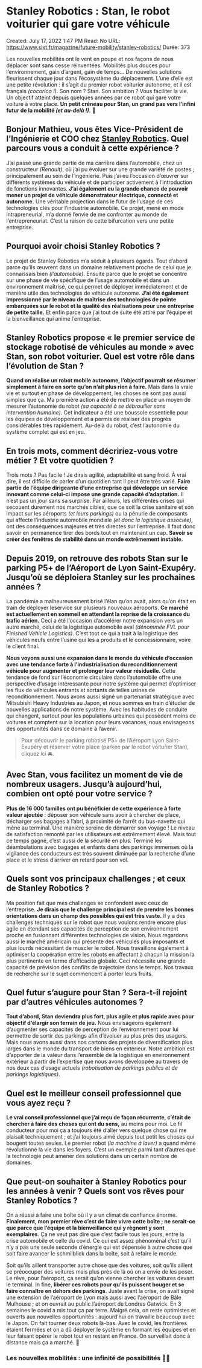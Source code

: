 # Stanley Robotics : Stan, le robot voiturier qui gare votre véhicule

Created: July 17, 2022 1:47 PM
Read: No
URL: https://www.sixt.fr/magazine/future-mobility/stanley-robotics/
Durée: 373

Les nouvelles mobilités ont le vent en poupe et nos façons de nous déplacer sont sans cesse réinventées. Mobilités plus douces pour l’environnement, gain d’argent, gain de temps… De nouvelles solutions fleurissent chaque jour dans l’écosystème du déplacement. L’une d’elle est une petite révolution : il s’agit du premier robot voiturier autonome, et il est français *(cocorico  !)*. Son nom ? Stan. Son ambition ? Vous faciliter la vie. Un objectif atteint depuis quelques années par ce robot qui gare votre voiture à votre place. **Un petit créneau pour Stan, un grand pas vers l’infini futur de la mobilité *(et au-delà !)***. 🤖

## Bonjour Mathieu, vous êtes Vice-Président de l’Ingénierie et COO chez [Stanley Robotics](https://stanley-robotics.com/). Quel parcours vous a conduit à cette expérience ?

J’ai passé une grande partie de ma carrière dans l’automobile, chez un constructeur *(Renault)*, où j’ai pu évoluer sur une grande variété de postes ; principalement au sein de l’ingénierie. Puis j’ai eu l’occasion d’œuvrer sur différents systèmes du véhicule et de participer activement à l’introduction de fonctions innovantes. **J’ai également eu la grande chance de pouvoir mener un projet de véhicule démonstrateur électrique, connecté et autonome.** Une véritable projection dans le futur de l’usage de ces technologies clés pour l’industrie automobile. Ce projet, mené en mode intrapreneurial, m’a donné l’envie de me confronter au monde de l’entrepreneuriat. C’est la raison de cette bifurcation vers une petite entreprise.

## Pourquoi avoir choisi Stanley Robotics ?

Le projet de Stanley Robotics m’a séduit à plusieurs égards. Tout d’abord parce qu’ils œuvrent dans un domaine relativement proche de celui que je connaissais bien *(l’automobile)*. Ensuite parce que le projet se concentre sur une phase de vie spécifique de l’usage automobile et dans un environnement maîtrisé, ce qui permet de déployer immédiatement et de manière utile des technologies de véhicule autonome. **J’ai été également impressionné par le niveau de maîtrise des technologies de pointe embarquées sur le robot et la qualité des réalisations pour une entreprise de petite taille.** Et enfin parce que j’ai tout de suite été attiré par l’équipe et la bienveillance qui anime l’entreprise.

## Stanley Robotics propose « le premier service de stockage robotisé de véhicules au monde » avec Stan, son robot voiturier. Quel est votre rôle dans l’évolution de Stan ?

**Quand on réalise un robot mobile autonome, l’objectif pourrait se résumer simplement à faire en sorte qu’on n’ait plus rien à faire.** Mais dans la vraie vie et surtout en phase de développement, les choses ne sont pas aussi simples que ça. Ma première action a été de mettre en place un moyen de mesurer l’autonomie du robot *(sa capacité à se débrouiller sans intervention humaine)*. Cet indicateur a été une boussole essentielle pour les équipes de développement et a permis de réaliser des progrès considérables très rapidement. Au-delà du robot, c’est l’autonomie du système complet qui est en jeu.

## En trois mots, comment décririez-vous votre métier ? Et votre quotidien ?

Trois mots ? Pas facile ! Je dirais agilité, adaptabilité et sang froid. À vrai dire, il est difficile de parler d’un quotidien tant il peut être très varié. **Faire partie de l’équipe dirigeante d’une entreprise qui développe un service innovant comme celui-ci impose une grande capacité d’adaptation.** Il n’est pas un jour sans sa surprise. Par ailleurs, les différentes crises qui secouent durement nos marchés cibles, que ce soit la crise sanitaire et son impact sur les aéroports *(et leurs parkings)* ou la pénurie de composants qui affecte l’industrie automobile mondiale *(et donc la logistique associée)*, ont des conséquences majeures et très directes sur l’entreprise. Il faut donc savoir en permanence tirer des bords tout en maintenant un cap. **Savoir se créer des fenêtres de stabilité dans un monde extrêmement instable.**

## Depuis 2019, on retrouve des robots Stan sur le parking P5+ de l’Aéroport de Lyon Saint-Exupéry. Jusqu’où se déploiera Stanley sur les prochaines années ?

La pandémie a malheureusement brisé l’élan qu’on avait, alors qu’on était en train de déployer leservice sur plusieurs nouveaux aéroports. **Ce marché est actuellement en sommeil en attendant la reprise de la croissance du trafic aérien.** Ceci a été l’occasion d’accélérer notre expansion vers un autre marché, celui de la logistique automobile aval *(dénommée FVL pour Finished Vehicle Logistics)*. C’est tout ce qui a trait à la logistique des véhicules neufs entre l’usine qui les a produits et le concessionnaire, voire le client final.

**Nous voyons aussi une expansion dans le monde du véhicule d’occasion avec une tendance forte à l’industrialisation du reconditionnement véhicule pour augmenter et prolonger leur valeur résiduelle.** Cette tendance de fond sur l’économie circulaire dans l’automobile offre une perspective d’usage intéressante pour notre système qui permet d’optimiser les flux de véhicules entrants et sortants de telles usines de reconditionnement. Nous avons aussi signé un partenariat stratégique avec Mitsubishi Heavy Industries au Japon, et nous sommes en train d’étudier de nouvelles applications de notre système. Avec les habitudes de conduite qui changent, surtout pour les populations urbaines qui possèdent moins de voitures et comptent sur la location pour leurs vacances, nous envisageons des opportunités dans ce domaine à l’avenir.

> Pour découvrir le parking robotisé P5+ de l’Aéroport Lyon Saint-Exupéry et réserver votre place (parkée par le robot voiturier Stan), cliquez ici 🚘.
> 

## Avec Stan, vous facilitez un moment de vie de nombreux usagers. Jusqu’à aujourd’hui, combien ont opté pour votre service ?

**Plus de 16 000 familles ont pu bénéficier de cette expérience à forte valeur ajoutée** : déposer son véhicule sans avoir à chercher de place, décharger ses bagages à l’abri, à proximité de l’arrêt du bus-navette qui mène au terminal. Une manière sereine de démarrer son voyage ! Le niveau de satisfaction remonté par les utilisateurs est extrêmement élevé. Mais tout ce temps gagné, c’est aussi de la sécurité en plus. Terminé les déambulations avec bagages et enfants dans des parkings immenses où la vigilance des conducteurs est très souvent diminuée par la recherche d’une place et le stress d’arriver en retard pour son vol.

## Quels sont vos principaux challenges ; et ceux de Stanley Robotics ?

Ma position fait que mes challenges se confondent avec ceux de l’entreprise. **Je dirais que le challenge principal est de prendre les bonnes orientations dans un champ des possibles qui est très vaste.** Il y a des challenges techniques sur le robot que nous voulons rendre encore plus agile en étendant ses capacités de perception de son environnement proche en fusionnant différentes technologies de vision. Nous regardons aussi le marché américain qui présente des véhicules plus imposants et plus lourds nécessitant de muscler le robot. Nous travaillons également à optimiser la coopération entre les robots en affectant à chacun la mission la plus pertinente en terme d’efficacité globale. Ceci nécessite une grande capacité de prévision des conflits de trajectoire dans le temps. Nos travaux de recherche sur le sujet commencent à porter leurs fruits.

## Quel futur s’augure pour Stan ? Sera-t-il rejoint par d’autres véhicules autonomes ?

**Tout d’abord, Stan deviendra plus fort, plus agile et plus rapide avec pour objectif d’élargir son terrain de** **jeu.** Nous envisageons également d’augmenter ses capacités de perception de l’environnement pour lui permettre de sortir des parkings afin d’évoluer au plus près des usagers. Mais nous avons aussi dans nos cartons des projets de diversification plus larges dans le monde du transport de biens en extérieur. Notre ambition est d’apporter de la valeur dans l’ensemble de la logistique en environnement extérieur à partir de l’expertise que nous avons développée au travers de nos deux cas d’usage actuels *(robotisation de parkings publics et de parkings logistiques)*.

## Quel est le meilleur conseil professionnel que vous ayez reçu ?

**Le vrai conseil professionnel que j’ai reçu de façon récurrente, c’était de chercher à faire des choses qui ont du sens,** au moins pour moi. Le fil conducteur pour moi ça a toujours été d’aller vers quelque chose qui me plaisait techniquement ; et j’ai toujours aimé depuis tout petit les choses qui bougent toutes seules. Le premier robot *(la machine à laver)* a quand même révolutionné la vie dans les foyers. C’est un exemple parmi tant d’autres que la technologie peut amener des solutions dans un certain nombre de domaines.

## Que peut-on souhaiter à Stanley Robotics pour les années à venir ? Quels sont vos rêves pour Stanley Robotics ?

On a réussi à faire une boîte où il y a un climat de confiance énorme. **Finalement, mon premier rêve c’est de faire vivre cette boîte ; ne serait-ce que parce que l’équipe et la bienveillance qui y règnent y sont exemplaires**. Ça ne veut pas dire que c’est facile tous les jours, entre la crise automobile et celle du covid. Ce qui est assez phénoménal c’est qu’il n’y a pas une seule seconde d’énergie qui est dépensée à autre chose que soit faire avancer le schmilblick dans la boîte, soit à refaire le monde.

Soit qu’ils aillent transporter autre chose que des voitures, soit qu’ils aillent se préoccuper des voitures mais plus près de là où on a envie de les poser. Le rêve, pour l’aéroport, ça serait qu’on vienne chercher les voitures devant le terminal. In fine, **libérer ces robots pour qu’ils puissent bouger et se faire connaître en dehors des parkings**. Juste avant la crise, on avait signé une extension de l’aéroport de Lyon mais aussi avec l’aéroport de Bâle Mulhouse ; et on ouvrait au public l’aéroport de Londres Gatwick. En 3 semaines le covid a mis tout ça par terre. Malgré cela, on reste optimistes et ouverts aux nouvelles opportunités : aujourd’hui on travaille beaucoup avec le Japon. On fait tourner deux robots là-bas. Avec le covid, les frontières étaient fermées et on a dû déployer le système en formant les équipes et en leur faisant opérer le robot tout en restant en France. On surveillait donc à distance mais ça a marché. 💫

### Les nouvelles mobilités : une infinité de possibilités ✍🏼
